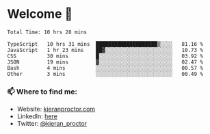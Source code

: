 # Welcome 🦘

<!--START_SECTION:waka-->

```text
Total Time: 10 hrs 28 mins

TypeScript   10 hrs 31 mins  ████████████████████▒░░░░   81.16 %
JavaScript   1 hr 23 mins    ██▓░░░░░░░░░░░░░░░░░░░░░░   10.73 %
CSS          30 mins         █░░░░░░░░░░░░░░░░░░░░░░░░   03.92 %
JSON         19 mins         ▓░░░░░░░░░░░░░░░░░░░░░░░░   02.47 %
Bash         4 mins          ░░░░░░░░░░░░░░░░░░░░░░░░░   00.57 %
Other        3 mins          ░░░░░░░░░░░░░░░░░░░░░░░░░   00.49 %
```

<!--END_SECTION:waka-->

### 📫 Where to find me:

-   Website: [kieranproctor.com](https://kieranproctor.com/)
-   LinkedIn: [here](https://www.linkedin.com/in/kieran-proctor-086b5a159/)
-   Twitter: [@kieran_proctor](https://twitter.com/kieran_proctor)
